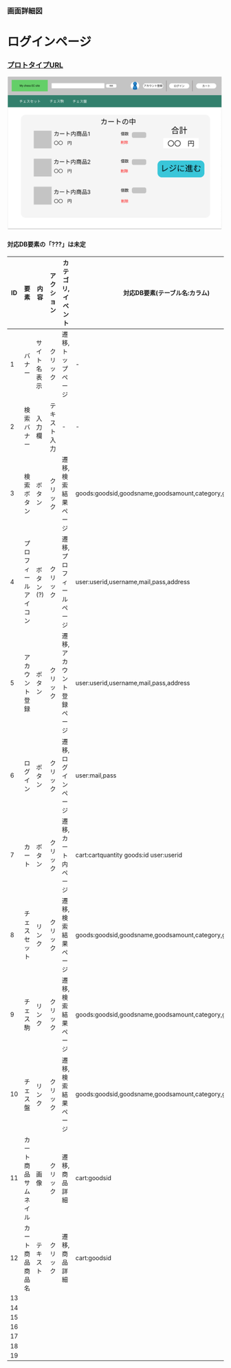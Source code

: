 ### 画面詳細図
# ログインページ
### [プロトタイプURL](https://www.figma.com/proto/mLtKn6PWgLvXVqKqVRbDCl/My-ECsite-Prototype?node-id=1%3A2&scaling=contain&page-id=0%3A1)
<img src="../img/カート.png" width="500">

#### 対応DB要素の「???」は未定

|ID|要素|内容|アクション|カテゴリ,イベント|対応DB要素(テーブル名:カラム)|
|---|---|---|---|---|---|
|1|バナー|サイト名表示|クリック|遷移,トップページ|-|
|2|検索バナー|入力欄|テキスト入力|-|-|
|3|検索ボタン|ボタン|クリック|遷移,検索結果ページ|goods:goodsid,goodsname,goodsamount,category,goodsimage|
|4|プロフィールアイコン|ボタン(?)|クリック|遷移,プロフィールページ|user:userid,username,mail,pass,address|
|5|アカウント登録|ボタン|クリック|遷移,アカウント登録ページ|user:userid,username,mail,pass,address|
|6|ログイン|ボタン|クリック|遷移,ログインページ|user:mail,pass|
|7|カート|ボタン|クリック|遷移,カート内ページ|cart:cartquantity goods:id user:userid|
|8|チェスセット|リンク|クリック|遷移,検索結果ページ|goods:goodsid,goodsname,goodsamount,category,goodsimage|
|9|チェス駒|リンク|クリック|遷移,検索結果ページ|goods:goodsid,goodsname,goodsamount,category,goodsimage|
|10|チェス盤|リンク|クリック|遷移,検索結果ページ|goods:goodsid,goodsname,goodsamount,category,goodsimage|
|11|カート商品サムネイル|画像|クリック|遷移,商品詳細|cart:goodsid|
|12|カート商品商品名|テキスト|クリック|遷移,商品詳細|cart:goodsid|
|13||||||
|14||||||
|15||||||
|16||||||
|17||||||
|18||||||
|19||||||
